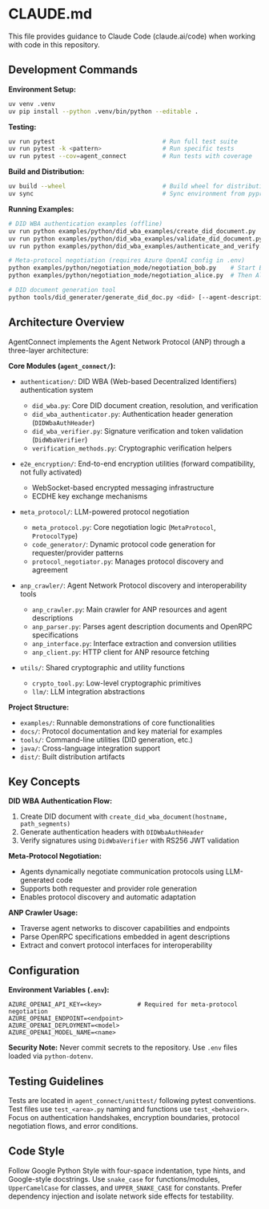 # CLAUDE.md

This file provides guidance to Claude Code (claude.ai/code) when working with code in this repository.

## Development Commands

**Environment Setup:**
```bash
uv venv .venv
uv pip install --python .venv/bin/python --editable .
```

**Testing:**
```bash
uv run pytest                              # Run full test suite
uv run pytest -k <pattern>                 # Run specific tests
uv run pytest --cov=agent_connect          # Run tests with coverage
```

**Build and Distribution:**
```bash
uv build --wheel                           # Build wheel for distribution
uv sync                                    # Sync environment from pyproject.toml
```

**Running Examples:**
```bash
# DID WBA authentication examples (offline)
uv run python examples/python/did_wba_examples/create_did_document.py
uv run python examples/python/did_wba_examples/validate_did_document.py
uv run python examples/python/did_wba_examples/authenticate_and_verify.py

# Meta-protocol negotiation (requires Azure OpenAI config in .env)
python examples/python/negotiation_mode/negotiation_bob.py    # Start Bob first
python examples/python/negotiation_mode/negotiation_alice.py  # Then Alice

# DID document generation tool
python tools/did_generater/generate_did_doc.py <did> [--agent-description-url URL]
```

## Architecture Overview

AgentConnect implements the Agent Network Protocol (ANP) through a three-layer architecture:

**Core Modules (`agent_connect/`):**
- `authentication/`: DID WBA (Web-based Decentralized Identifiers) authentication system
  - `did_wba.py`: Core DID document creation, resolution, and verification
  - `did_wba_authenticator.py`: Authentication header generation (`DIDWbaAuthHeader`)
  - `did_wba_verifier.py`: Signature verification and token validation (`DidWbaVerifier`)
  - `verification_methods.py`: Cryptographic verification helpers

- `e2e_encryption/`: End-to-end encryption utilities (forward compatibility, not fully activated)
  - WebSocket-based encrypted messaging infrastructure
  - ECDHE key exchange mechanisms

- `meta_protocol/`: LLM-powered protocol negotiation
  - `meta_protocol.py`: Core negotiation logic (`MetaProtocol`, `ProtocolType`)
  - `code_generator/`: Dynamic protocol code generation for requester/provider patterns
  - `protocol_negotiator.py`: Manages protocol discovery and agreement

- `anp_crawler/`: Agent Network Protocol discovery and interoperability tools
  - `anp_crawler.py`: Main crawler for ANP resources and agent descriptions
  - `anp_parser.py`: Parses agent description documents and OpenRPC specifications
  - `anp_interface.py`: Interface extraction and conversion utilities
  - `anp_client.py`: HTTP client for ANP resource fetching

- `utils/`: Shared cryptographic and utility functions
  - `crypto_tool.py`: Low-level cryptographic primitives
  - `llm/`: LLM integration abstractions

**Project Structure:**
- `examples/`: Runnable demonstrations of core functionalities
- `docs/`: Protocol documentation and key material for examples
- `tools/`: Command-line utilities (DID generation, etc.)
- `java/`: Cross-language integration support
- `dist/`: Built distribution artifacts

## Key Concepts

**DID WBA Authentication Flow:**
1. Create DID document with `create_did_wba_document(hostname, path_segments)`
2. Generate authentication headers with `DIDWbaAuthHeader`
3. Verify signatures using `DidWbaVerifier` with RS256 JWT validation

**Meta-Protocol Negotiation:**
- Agents dynamically negotiate communication protocols using LLM-generated code
- Supports both requester and provider role generation
- Enables protocol discovery and automatic adaptation

**ANP Crawler Usage:**
- Traverse agent networks to discover capabilities and endpoints
- Parse OpenRPC specifications embedded in agent descriptions
- Extract and convert protocol interfaces for interoperability

## Configuration

**Environment Variables (`.env`):**
```
AZURE_OPENAI_API_KEY=<key>          # Required for meta-protocol negotiation
AZURE_OPENAI_ENDPOINT=<endpoint>
AZURE_OPENAI_DEPLOYMENT=<model>
AZURE_OPENAI_MODEL_NAME=<name>
```

**Security Note:** Never commit secrets to the repository. Use `.env` files loaded via `python-dotenv`.

## Testing Guidelines

Tests are located in `agent_connect/unittest/` following pytest conventions. Test files use `test_<area>.py` naming and functions use `test_<behavior>`. Focus on authentication handshakes, encryption boundaries, protocol negotiation flows, and error conditions.

## Code Style

Follow Google Python Style with four-space indentation, type hints, and Google-style docstrings. Use `snake_case` for functions/modules, `UpperCamelCase` for classes, and `UPPER_SNAKE_CASE` for constants. Prefer dependency injection and isolate network side effects for testability.